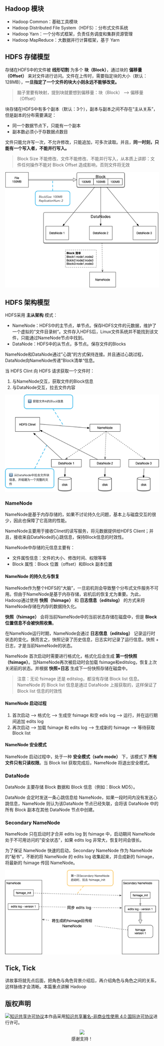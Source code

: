 ## Hadoop 模块

-   Hadoop Common：基础工具模块
-   Hadoop Distributed File System（HDFS）：分布式文件系统
-   Hadoop Yarn：一个分布式框架，负责任务调度和集群资源管理
-   Hadoop MapReduce：大数据并行计算框架，基于 Yarn

## HDFS 存储模型

存储在HDFS中的文件被 **线形切割** 为多个 **块（Block）**，通过块的 **偏移量（Offset）** 来对文件进行访问。文件在上传时，需要指定块的大小（默认：128MB），**一旦指定了一个文件的块大小则永远不能够改变。**

>   脑子里要有映射，提到块就要想到偏移量：块（Block） --> 偏移量（Offset）

块存储在HDFS中有多个副本（默认：3个），副本与副本之间不存在“主从关系”，但是副本的分布需要满足：

-   同一个数据节点下，只能有一个副本
-   副本数必须小于存数据点数目

文件只能允许写一次，不允许修改，只能追加，可多次读取。并且，**同一时刻，只能有一个写入者，不能并行写入。**

>   Block Size 不能修改、文件不能修改、不能并行写入，从本质上讲即：文件任何操作不能对 Block Offset 造成影响，否则文件将无效

![hadoop存储架构](assets/hadoop存储架构.jpg)



## HDFS 架构模型

HDFS采用 **主从架构** 模式：

-   NameNode：HDFS中的主节点，单节点。保存HDFS文件的元数据，维护了一个虚拟的“文件目录树“。文件存入HDFS后，Linux文件系统并不能找到该文件，只能通过NameNode节点中找到。
-   DataNode：HDFS中的从节点，多节点。保存文件的Blocks

NameNode和DataNode通过”心跳“的方式保持连接。并且通过心跳过程，DataNode向NameNode传递”Block清单“信息。

当 HDFS Clint 向 HDFS 请求获取一个文件时：

1.  与NameNode交互，获取文件的Block信息
2.  与DataNode交互，拉去文件内容

![hadoop主从架构图](assets/hadoop主从架构图.jpg)

### NameNode

NameNode是基于内存存储的，如果不讨论持久化问题，基本上与磁盘交互的很少，因此也保障了它高效的性能。

NameNode主要用于接收Clinet的读写服务，将元数据提供给HDFS Client；并且，接收来自DataNode的心跳信息，保持Block信息的时效性。

NameNode中存储的元信息主要有：

-   文件属性信息：文件的大小、修改时间、权限等等
-   Block 属性：Block 位置（offset）和Block 副本位置

#### NameNode 的持久化与恢复

NameNode作为整个HDFS的“大脑”，一旦宕机则会导致整个分布式文件服务不可用。但由于NameNode是基于内存存储，宕机后的恢复尤为重要。为此，Hadoop通过使用 **快照（fsimage）** 和 **日志信息（editslog）** 的方式来将NameNode存储在内存的数据持久化。

**快照（fsimage）** 会将当前NameNode中的当前状态存储在磁盘中，但是 **Block位置信息不会被快照收集**。

在NameNode运行时期，NameNode会通过 **日志信息（editslog）** 记录运行时状态的变化。换而言之，快照记录了历史信息，日志实时记录了运行信息。快照 + 日志，才是当前NameNode的状态。

NameNode 首次启动时需要进行格式化，格式化后会生成 **第一份快照（fsimage）**。当NameNode再次被启动时会加载 fsimage和editslog，恢复上次关闭前的状态。并根据 **快照+日志** 生成下一份快照存储在磁盘中。

>   注意：无论 fsimage 还是 editslog，都没有存储 Block list 信息。NameNode 的 Block list 信息是通过 DataNode 上报获取的，这样保证了 Block list 信息的时效性

#### NameNode 启动过程

1.  首次启动 —> 格式化 —> 生成空 fsimage 和空 edis log —> 运行，并在运行期间追加 edits log
2.  再次启动 —> 加载 fsimage 和 edits log —> 生成新的 fsimage —> 等待获取 Block list

#### NameNode 安全模式

NameNode 启动过程中，处于一种 **安全模式（safe mode）** 下，该模式下 **所有文件只有只读权限**。当 Block list 获取完成后，NameNode 将退出安全模式。

### DataNode

DataNode 主要存储 Block 数据和 Block 信息（例如：Block MD5）。

DataNode 会定时发送一条心跳信息给 NameNode，如果一段时间内没有发送心跳信息，NameNode 则认为该DataNode 节点已经失联，会将该 DataNode 中的所有 Block 副本在其他 DataNode 节点中创建。

### Secondary NameNode

NameNode 只在启动时才合并 edits log 到 fsimage 中，启动期间 NameNode 处于不可用访问的"安全状态"，如果 edits log 非常大，恢复时间会很长。

为了保证 NameNode 快速的启动，Secondary NameNode 作为 NameNode 的"秘书"，不断的将 NameNode 的 edits log 收集起来，并合成新的 fsimage，将最新的 fsimage 传回 NameNode。

![secondary namenode](assets/SecondaryNameNode.jpg)

## Tick, Tick

讲故事将就先点后面，把角色与角色背景介绍后，再介绍角色与角色之间的关系，这样脉络才会清晰。本篇重点讲解 Hadoop 

## 版权声明

<a rel="license" href="http://creativecommons.org/licenses/by-nc/4.0/"><img alt="知识共享许可协议" style="border-width:0" src="https://i.creativecommons.org/l/by-nc/4.0/88x31.png" /></a>本作品采用<a rel="license" href="http://creativecommons.org/licenses/by-nc/4.0/">知识共享署名-非商业性使用 4.0 国际许可协议</a>进行许可。

<p align="center">
  <img src="assets/support.jpg" width="240px"/><br />感谢支持！
</p>